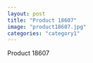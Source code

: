 ```yaml
---
layout: post
title: "Product 18607"
image: "product18607.jpg"
categories: "category1"
---
```

Product 18607

